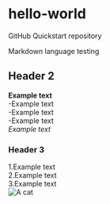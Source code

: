 # hello-world
GitHub Quickstart repository 

Markdown language testing

## Header 2

**Example text**\
-Example text\
-Example text\
-Example text\
*Example text*

### Header 3
1.Example text\
2.Example text\
3.Example text\
![A cat](https://upload.wikimedia.org/wikipedia/commons/thumb/4/4d/Cat_November_2010-1a.jpg/674px-Cat_November_2010-1a.jpg)
